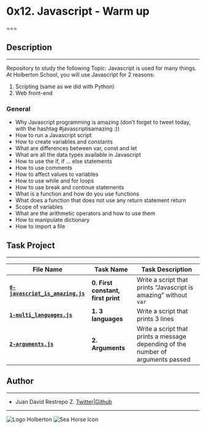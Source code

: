 # 0x12. Javascript - Warm up

===

## Description

---
Repository to study the following Topic: Javascript is used for many things. At Holberton School, you will use Javascript for 2 reasons:

1. Scripting (same as we did with Python)
2. Web front-end

### General

- Why Javascript programming is amazing (don’t forget to tweet today, with the hashtag #javascriptisamazing :))
- How to run a Javascript script
- How to create variables and constants
- What are differences between var, const and let
- What are all the data types available in Javascript
- How to use the if, if ... else statements
- How to use comments
- How to affect values to variables
- How to use while and for loops
- How to use break and continue statements
- What is a function and how do you use functions
- What does a function that does not use any return statement return
- Scope of variables
- What are the arithmetic operators and how to use them
- How to manipulate dictionary
- How to import a file

## Task Project

---
File Name|Task Name|Task Description
---|---|---
[**`0-javascript_is_amazing.js`**](https://github.com/jdrestre/holbertonschool-higher_level_programming/blob/master/0x12-javascript-warm_up/0-javascript_is_amazing.js)|**0. First constant, first print**|Write a script that prints “Javascript is amazing” without `var`
[**`1-multi_languages.js`**](https://github.com/jdrestre/holbertonschool-higher_level_programming/blob/master/0x12-javascript-warm_up/1-multi_languages.js)|**1. 3 languages**|Write a script that prints 3 lines
[**`2-arguments.js`**](https://github.com/jdrestre/holbertonschool-higher_level_programming/blob/master/0x12-javascript-warm_up/2-arguments.js)|**2. Arguments**|Write a script that prints a message depending of the number of arguments passed

## Author

---

- Juan David Restrepo Z. [Twitter](https://twitter.com/jdrestre)|[Github](https://github.com/jdrestre)

---
![Logo Holberton](https://www.holbertonschool.com/holberton-logo.png) ![Sea Horse Icon](https://intranet.hbtn.io/assets/holberton-logo-coral-27055cb2f875eb10bf3b3942e52a24581bc0667695bdc856d4f08b469b678000.png)

